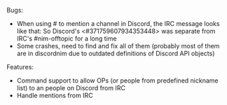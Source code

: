 Bugs:
- When using # to mention a channel in Discord, the IRC message looks like that:
<Yardanico> So Discord's <#371759607934353448> was separate from IRC's #nim-offtopic for a long time
- Some crashes, need to find and fix all of them (probably most of them are in discordnim due to outdated definitions of Discord API objects)


Features:
- Command support to allow OPs (or people from predefined nickname list) to an people on Discord from IRC
- Handle mentions from IRC
